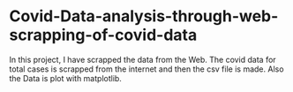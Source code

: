 # Covid-Data-analysis-through-web-scrapping-of-covid-data
In this project, I have scrapped the data from the Web. The covid data for total cases is scrapped from the internet and then the csv file is made. Also the Data is plot with matplotlib.
